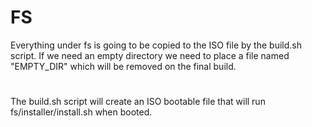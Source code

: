 # FS

Everything under fs is going to be copied to the ISO file by the build.sh script.
If we need an empty directory we need to place a file named "EMPTY_DIR" which will be
removed on the final build.

# 
The build.sh script will create an ISO bootable file that will run
fs/installer/install.sh when booted.
